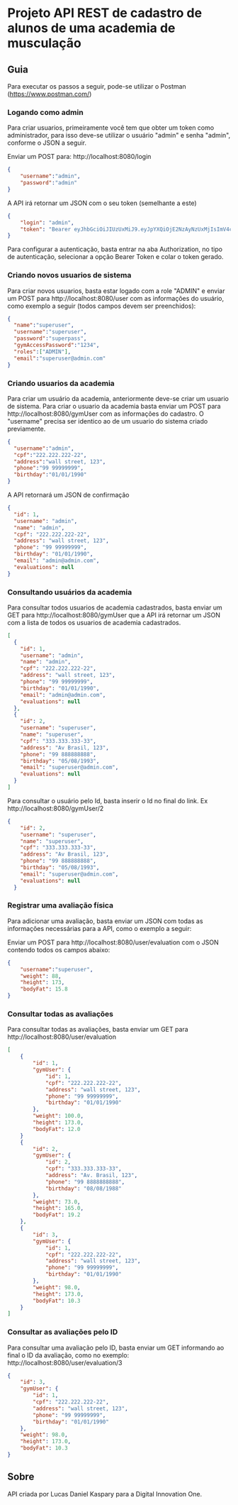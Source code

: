 # Projeto API REST de cadastro de alunos de uma academia de musculação

## Guia
Para executar os passos a seguir, pode-se utilizar o Postman (https://www.postman.com/)

### Logando como admin
Para criar usuarios, primeiramente você tem que obter um token como administrador,
para isso deve-se utilizar o usuário "admin" e senha "admin", conforme o JSON a seguir.

Enviar um POST para: http://localhost:8080/login

```json
{
    "username":"admin",
    "password":"admin"
}
```
A API irá retornar um JSON com o seu token (semelhante a este)
```json
{
    "login": "admin",
    "token": "Bearer eyJhbGciOiJIUzUxMiJ9.eyJpYXQiOjE2NzAyNzUxMjIsImV4cCI6MTY3MDI3ODcyMiwiYXV0aG9yaXRpZXMiOlsiUk9MRV9BRE1JTiJdfQ.7QLkUvlaqQgvnyDjE2M9iiM3OTGkHSf4bOuwDtMAuEfjiRXCF6BXpw3D1avYxfYcr4T7FunkZFpPGzeTqYRs6A"
}
```
Para configurar a autenticação, basta entrar na aba Authorization, no tipo de autenticação, 
selecionar a opção Bearer Token e colar o token gerado.

### Criando novos usuarios de sistema
Para criar novos usuarios, basta estar logado com a role "ADMIN" e enviar um POST para http://localhost:8080/user com as
informações do usuário, como exemplo a seguir (todos campos devem ser preenchidos):
```json
{
  "name":"superuser",
  "username":"superuser",
  "password":"superpass",
  "gymAccessPassword":"1234",
  "roles":["ADMIN"],
  "email":"superuser@admin.com"
}
```
### Criando usuarios da academia
Para criar um usuário da academia, anteriormente deve-se criar um usuario de sistema. Para criar o usuario
da academia basta enviar um POST para http://localhost:8080/gymUser com as informações do cadastro. O "username"
precisa ser identico ao de um usuario do sistema criado previamente.
```json
{
  "username":"admin",
  "cpf":"222.222.222-22",
  "address":"wall street, 123",
  "phone":"99 99999999",
  "birthday":"01/01/1990"
}
```
A API retornará um JSON de confirmação
```json
{
  "id": 1,
  "username": "admin",
  "name": "admin",
  "cpf": "222.222.222-22",
  "address": "wall street, 123",
  "phone": "99 99999999",
  "birthday": "01/01/1990",
  "email": "admin@admin.com",
  "evaluations": null
}
```
### Consultando usuários da academia
Para consultar todos usuarios de academia cadastrados, basta enviar um GET para http://localhost:8080/gymUser que a API
irá retornar um JSON com a lista de todos os usuarios de academia cadastrados.

```json
[
  {
    "id": 1,
    "username": "admin",
    "name": "admin",
    "cpf": "222.222.222-22",
    "address": "wall street, 123",
    "phone": "99 99999999",
    "birthday": "01/01/1990",
    "email": "admin@admin.com",
    "evaluations": null
  },
  {
    "id": 2,
    "username": "superuser",
    "name": "superuser",
    "cpf": "333.333.333-33",
    "address": "Av Brasil, 123",
    "phone": "99 888888888",
    "birthday": "05/08/1993",
    "email": "superuser@admin.com",
    "evaluations": null
  }
]
```

Para consultar o usuário pelo Id, basta inserir o Id no final do link.
Ex http://localhost:8080/gymUser/2

```json
{
    "id": 2,
    "username": "superuser",
    "name": "superuser",
    "cpf": "333.333.333-33",
    "address": "Av Brasil, 123",
    "phone": "99 888888888",
    "birthday": "05/08/1993",
    "email": "superuser@admin.com",
    "evaluations": null
  }
```
### Registrar uma avaliação física
Para adicionar uma avaliação, basta enviar  um JSON com todas as informações
necessárias para a API, como o exemplo a seguir:

Enviar um POST para http://localhost:8080/user/evaluation com o JSON contendo todos
os campos abaixo:

```json
{
    "username":"superuser",
    "weight": 88,
    "height": 173,
    "bodyFat": 15.8
}
```

### Consultar todas as avaliações
Para consultar todas as avaliações, basta enviar um GET para http://localhost:8080/user/evaluation


```json
[
    {
        "id": 1,
        "gymUser": {
            "id": 1,
            "cpf": "222.222.222-22",
            "address": "wall street, 123",
            "phone": "99 99999999",
            "birthday": "01/01/1990"
        },
        "weight": 100.0,
        "height": 173.0,
        "bodyFat": 12.0
    }
    {
        "id": 2,
        "gymUser": {
            "id": 2,
            "cpf": "333.333.333-33",
            "address": "Av. Brasil, 123",
            "phone": "99 8888888888",
            "birthday": "08/08/1988"
        },
        "weight": 73.0,
        "height": 165.0,
        "bodyFat": 19.2
    },
    {
        "id": 3,
        "gymUser": {
            "id": 1,
            "cpf": "222.222.222-22",
            "address": "wall street, 123",
            "phone": "99 99999999",
            "birthday": "01/01/1990"
        },
        "weight": 98.0,
        "height": 173.0,
        "bodyFat": 10.3
    }
]
```

### Consultar as avaliações pelo ID
Para consultar uma avaliação pelo ID, basta enviar um GET 
informando ao final o ID da avaliação, como no exemplo:
http://localhost:8080/user/evaluation/3

```json
{
    "id": 3,
    "gymUser": {
        "id": 1,
        "cpf": "222.222.222-22",
        "address": "wall street, 123",
        "phone": "99 99999999",
        "birthday": "01/01/1990"
    },
    "weight": 98.0,
    "height": 173.0,
    "bodyFat": 10.3
}
```

## Sobre
API criada por Lucas Daniel Kaspary para a Digital Innovation One.